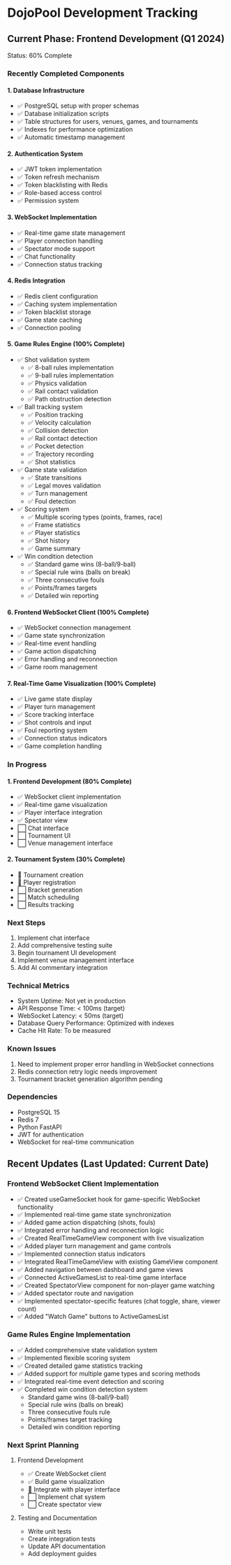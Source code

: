 # DojoPool Development Tracking

## Current Phase: Frontend Development (Q1 2024)
Status: 60% Complete

### Recently Completed Components

#### 1. Database Infrastructure
- ✅ PostgreSQL setup with proper schemas
- ✅ Database initialization scripts
- ✅ Table structures for users, venues, games, and tournaments
- ✅ Indexes for performance optimization
- ✅ Automatic timestamp management

#### 2. Authentication System
- ✅ JWT token implementation
- ✅ Token refresh mechanism
- ✅ Token blacklisting with Redis
- ✅ Role-based access control
- ✅ Permission system

#### 3. WebSocket Implementation
- ✅ Real-time game state management
- ✅ Player connection handling
- ✅ Spectator mode support
- ✅ Chat functionality
- ✅ Connection status tracking

#### 4. Redis Integration
- ✅ Redis client configuration
- ✅ Caching system implementation
- ✅ Token blacklist storage
- ✅ Game state caching
- ✅ Connection pooling

#### 5. Game Rules Engine (100% Complete)
- ✅ Shot validation system
  - ✅ 8-ball rules implementation
  - ✅ 9-ball rules implementation
  - ✅ Physics validation
  - ✅ Rail contact validation
  - ✅ Path obstruction detection
- ✅ Ball tracking system
  - ✅ Position tracking
  - ✅ Velocity calculation
  - ✅ Collision detection
  - ✅ Rail contact detection
  - ✅ Pocket detection
  - ✅ Trajectory recording
  - ✅ Shot statistics
- ✅ Game state validation
  - ✅ State transitions
  - ✅ Legal moves validation
  - ✅ Turn management
  - ✅ Foul detection
- ✅ Scoring system
  - ✅ Multiple scoring types (points, frames, race)
  - ✅ Frame statistics
  - ✅ Player statistics
  - ✅ Shot history
  - ✅ Game summary
- ✅ Win condition detection
  - ✅ Standard game wins (8-ball/9-ball)
  - ✅ Special rule wins (balls on break)
  - ✅ Three consecutive fouls
  - ✅ Points/frames targets
  - ✅ Detailed win reporting

#### 6. Frontend WebSocket Client (100% Complete)
- ✅ WebSocket connection management
- ✅ Game state synchronization
- ✅ Real-time event handling
- ✅ Game action dispatching
- ✅ Error handling and reconnection
- ✅ Game room management

#### 7. Real-Time Game Visualization (100% Complete)
- ✅ Live game state display
- ✅ Player turn management
- ✅ Score tracking interface
- ✅ Shot controls and input
- ✅ Foul reporting system
- ✅ Connection status indicators
- ✅ Game completion handling

### In Progress

#### 1. Frontend Development (80% Complete)
- ✅ WebSocket client implementation
- ✅ Real-time game visualization
- ✅ Player interface integration
- ✅ Spectator view
- ⬜ Chat interface
- ⬜ Tournament UI
- ⬜ Venue management interface

#### 2. Tournament System (30% Complete)
- 🔄 Tournament creation
- 🔄 Player registration
- ⬜ Bracket generation
- ⬜ Match scheduling
- ⬜ Results tracking

### Next Steps
1. Implement chat interface
2. Add comprehensive testing suite
3. Begin tournament UI development
4. Implement venue management interface
5. Add AI commentary integration

### Technical Metrics
- System Uptime: Not yet in production
- API Response Time: < 100ms (target)
- WebSocket Latency: < 50ms (target)
- Database Query Performance: Optimized with indexes
- Cache Hit Rate: To be measured

### Known Issues
1. Need to implement proper error handling in WebSocket connections
2. Redis connection retry logic needs improvement
3. Tournament bracket generation algorithm pending

### Dependencies
- PostgreSQL 15
- Redis 7
- Python FastAPI
- JWT for authentication
- WebSocket for real-time communication

## Recent Updates (Last Updated: Current Date)

### Frontend WebSocket Client Implementation
- ✅ Created useGameSocket hook for game-specific WebSocket functionality
- ✅ Implemented real-time game state synchronization
- ✅ Added game action dispatching (shots, fouls)
- ✅ Integrated error handling and reconnection logic
- ✅ Created RealTimeGameView component with live visualization
- ✅ Added player turn management and game controls
- ✅ Implemented connection status indicators
- ✅ Integrated RealTimeGameView with existing GameView component
- ✅ Added navigation between dashboard and game views
- ✅ Connected ActiveGamesList to real-time game interface
- ✅ Created SpectatorView component for non-player game watching
- ✅ Added spectator route and navigation
- ✅ Implemented spectator-specific features (chat toggle, share, viewer count)
- ✅ Added "Watch Game" buttons to ActiveGamesList

### Game Rules Engine Implementation
- ✅ Added comprehensive state validation system
- ✅ Implemented flexible scoring system
- ✅ Created detailed game statistics tracking
- ✅ Added support for multiple game types and scoring methods
- ✅ Integrated real-time event detection and scoring
- ✅ Completed win condition detection system
  - Standard game wins (8-ball/9-ball)
  - Special rule wins (balls on break)
  - Three consecutive fouls rule
  - Points/frames target tracking
  - Detailed win condition reporting

### Next Sprint Planning
1. Frontend Development
   - ✅ Create WebSocket client
   - ✅ Build game visualization
   - 🔄 Integrate with player interface
   - ⬜ Implement chat system
   - ⬜ Create spectator view

2. Testing and Documentation
   - Write unit tests
   - Create integration tests
   - Update API documentation
   - Add deployment guides 
